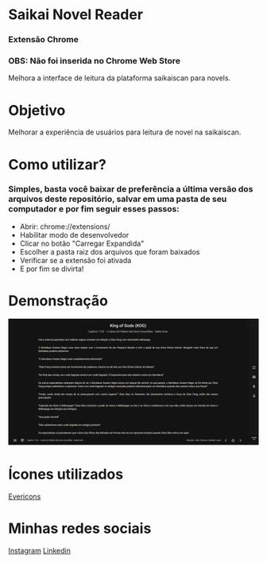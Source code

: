 # Saikai Novel Reader
### Extensão Chrome
### OBS: Não foi inserida no Chrome Web Store
Melhora a interface de leitura da plataforma saikaiscan para novels.

# Objetivo
Melhorar a experiência de usuários para leitura de novel na saikaiscan.

# Como utilizar?
### Simples, basta você baixar de preferência a última versão dos arquivos deste repositório, salvar em uma pasta de seu computador e por fim seguir esses passos:
- Abrir: chrome://extensions/
- Habilitar modo de desenvolvedor
- Clicar no botão "Carregar Expandida"
- Escolher a pasta raiz dos arquivos que foram baixados
- Verificar se a extensão foi ativada
- E por fim se divirta!

# Demonstração
![alt text](https://raw.githubusercontent.com/sydo26/saikainovelreader/master/exemplos/screen1.png)


# Ícones utilizados
[Evericons](http://www.evericons.com/)

# Minhas redes sociais
[Instagram](http://instagram.com.br/vroque379)
[Linkedin](https://www.linkedin.com/in/sydoafk/)
